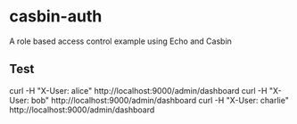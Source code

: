 # casbin-auth
A role based access control example using Echo and Casbin

## Test

curl -H "X-User: alice" http://localhost:9000/admin/dashboard
curl -H "X-User: bob" http://localhost:9000/admin/dashboard
curl -H "X-User: charlie" http://localhost:9000/admin/dashboard